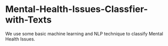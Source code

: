 # Mental-Health-Issues-Classfier-with-Texts
We use some basic machine learning and NLP technique to classify Mental Health Issues.

